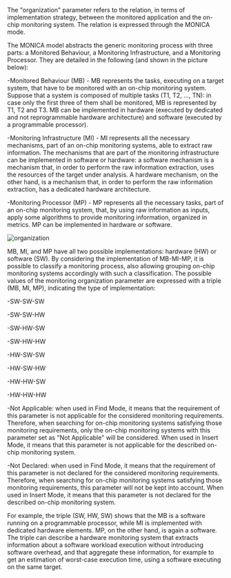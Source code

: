 The "organization" parameter refers to the relation, in terms of implementation strategy, between the monitored application and the on-chip monitoring system. The relation is expressed through the MONICA mode. 

The MONICA model abstracts the generic monitoring process with three parts: a Monitored Behaviour, a Monitoring Infrastructure, and a Monitoring Processor. They are detailed in the following (and shown in the picture below):

-Monitored Behaviour (MB) - MB represents the tasks, executing on a target system, that have to be monitored with an on-chip monitoring system. Suppose that a system is composed of multiple tasks (T1, T2, ..., TN): in case only the first three of them shall be monitored, MB is represented by T1, T2 and T3. MB can be implemented in hardware (executed by dedicated and not reprogrammable hardware architecture) and software (executed by a programmable processor).

-Monitoring Infrastructure (MI) - MI represents all the necessary mechanisms, part of an on-chip monitoring systems, able to extract raw information. The mechanisms that are part of the monitoring infrastructure can be implemented in software or hardware: a software mechanism is a mechanism that, in order to perform the raw information extraction, uses the resources of the target under analysis. A hardware mechanism, on the other hand, is a mechanism that, in order to perform the raw information extraction, has a dedicated hardware architecture.

-Monitoring Processor (MP) - MP represents all the necessary tasks, part of an on-chip monitoring system, that, by using raw information as inputs, apply some algorithms to provide monitoring information, organized in metrics. MP can be implemented in hardware or software.

![organization](https://i.imgur.com/nJbR3yb.png)

MB, MI, and MP have all two possible implementations: hardware (HW) or software (SW). By considering the implementation of MB-MI-MP, it is possible to classify a monitoring process, also allowing grouping on-chip monitoring systems accordingly with such a classification.
The possible values of the monitoring organization parameter are expressed with a triple (MB, MI, MP), indicating the type of implementation:

-SW-SW-SW

-SW-SW-HW

-SW-HW-SW

-SW-HW-HW

-HW-SW-SW

-HW-SW-HW

-HW-HW-SW

-HW-HW-HW

-Not Applicable: when used in Find Mode, it means that the requirement of this parameter is not applicable for the considered monitoring requirements. Therefore, when searching for on-chip monitoring systems satisfying those monitoring requirements, only the on-chip monitoring systems with this parameter set as "Not Applicable" will be considered. When used in Insert Mode, it means that this parameter is not applicable for the described on-chip monitoring system.

-Not Declared: when used in Find Mode, it means that the requirement of this parameter is not declared for the considered monitoring requirements. Therefore, when searching for on-chip monitoring systems satisfying those monitoring requirements, this parameter will not be kept into account. When used in Insert Mode, it means that this parameter is not declared for the described on-chip monitoring system.

For example, the triple (SW, HW, SW) shows that the MB is a software running on a programmable processor, while MI is implemented with dedicated hardware elements. MP, on the other hand, is again a software. The triple can describe a hardware monitoring system that extracts information about a software workload execution without introducing software overhead, and that aggregate these information, for example to get an estimation of worst-case execution time, using a software executing on the same target.
